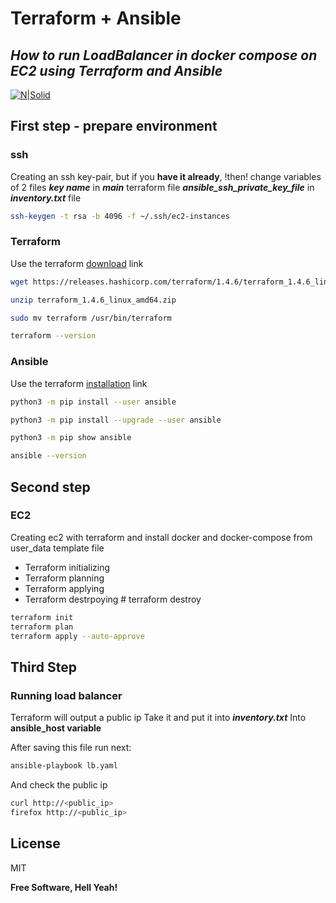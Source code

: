 # Terraform + Ansible
## _How to run LoadBalancer in docker compose on EC2 using Terraform and Ansible_

[![N|Solid](https://cldup.com/dTxpPi9lDf.thumb.png)](https://nodesource.com/products/nsolid)

## First step - prepare environment
### ssh
Creating an ssh key-pair, but if you **have it already**, !then! change variables of 2 files
**_key name_** in **_main_** terraform file
**_ansible_ssh_private_key_file_** in **_inventory.txt_** file

```sh
ssh-keygen -t rsa -b 4096 -f ~/.ssh/ec2-instances
```
### Terraform
Use the terraform [download](https://developer.hashicorp.com/terraform/downloads) link

```bash
wget https://releases.hashicorp.com/terraform/1.4.6/terraform_1.4.6_linux_amd64.zip

unzip terraform_1.4.6_linux_amd64.zip

sudo mv terraform /usr/bin/terraform

terraform --version
```

### Ansible 
Use the terraform [installation](https://docs.ansible.com/ansible/latest/installation_guide/intro_installation.html) link
```bash
python3 -m pip install --user ansible

python3 -m pip install --upgrade --user ansible

python3 -m pip show ansible

ansible --version
```


## Second step
### EC2
Creating ec2 with terraform and install docker and docker-compose from user_data template file
- Terraform initializing
- Terraform planning
- Terraform applying
- Terraform destrpoying    # terraform destroy

```sh
terraform init
terraform plan
terraform apply --auto-approve
```

## Third Step
### Running load balancer
Terraform will output a public ip
Take it and put it into **_inventory.txt_**
Into  **ansible_host variable**

After saving this file run next:
```sh
ansible-playbook lb.yaml
```

And check the public ip
```sh
curl http://<public_ip>
firefox http://<public_ip>
```


## License

MIT

**Free Software, Hell Yeah!**

